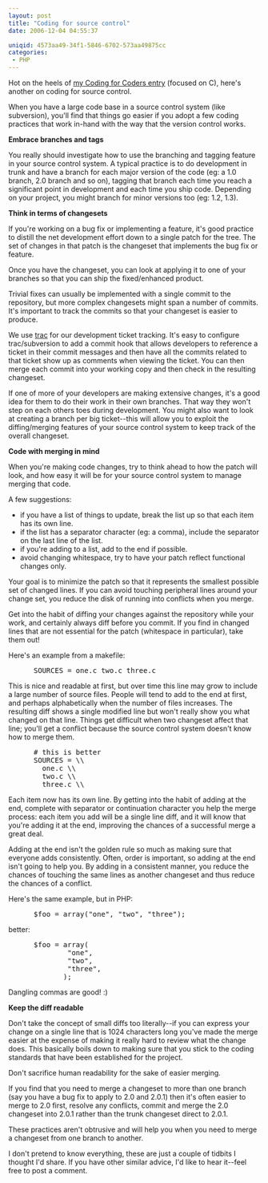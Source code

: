 ```yaml
---
layout: post
title: "Coding for source control"
date: 2006-12-04 04:55:37

uniqid: 4573aa49-34f1-5846-6702-573aa49875cc
categories: 
 - PHP
---
```

<p>Hot on the heels of <a href="/blog/2006/dec/coding-for-coders-api-and-abi-considerations-in-an-evolving-code-base">my Coding for Coders entry</a> (focused on C), here's another on coding for source control.   </p>
<p>When you have a large code base in a source control system (like subversion), you'll find that things go easier if you adopt a few coding practices that work in-hand with the way that the version control works.   </p>
<p><b>Embrace branches and tags</b>   </p>
<p>You really should investigate how to use the branching and tagging feature in your source control system.  A typical practice is to do development in trunk and have a branch for each major version of the code (eg: a 1.0 branch, 2.0 branch and so on), tagging that branch each time you reach a significant point in development and each time you ship code.  Depending on your project, you might branch for minor versions too (eg: 1.2, 1.3).   </p>
<p><b>Think in terms of changesets</b>   </p>
<p>If you're working on a bug fix or implementing a feature, it's good practice to distill the net development effort down to a single patch for the tree.  The set of changes in that patch is the changeset that implements the bug fix or feature.   </p>
<p>Once you have the changeset, you can look at applying it to one of your branches so that you can ship the fixed/enhanced product.   </p>
<p>Trivial fixes can usually be implemented with a single commit to the repository, but more complex changesets might span a number of commits. It's important to track the commits so that your changeset is easier to produce.   </p>
<p>We use <a href="http://trac.edgewall.org/">trac</a> for our development ticket tracking.  It's easy to configure trac/subversion to add a commit hook that allows developers to reference a ticket in their commit messages and then have all the commits related to that ticket show up as comments when viewing the ticket.  You can then merge each commit into your working copy and then check in the resulting changeset.   </p>
<p>If one of more of your developers are making extensive changes, it's a good idea for them to do their work in their own branches.  That way they won't step on each others toes during development.  You might also want to look at creating a branch per big ticket--this will allow you to exploit the diffing/merging features of your source control system to keep track of the overall changeset.   </p>
<p><b>Code with merging in mind</b>   </p>
<p>When you're making code changes, try to think ahead to how the patch will look, and how easy it will be for your source control system to manage merging that code.   </p>
<p>A few suggestions:   </p>
<p><ul>
<li>if you have a list of things to update, break the list up so that each item has its own line.
 <li>if the list has a separator character (eg: a comma), include the separator on the last line of the list.
 <li>if you're adding to a list, add to the end if possible.
 <li>avoid changing whitespace, try to have your patch reflect functional changes only.
   </ul>
<p>Your goal is to minimize the patch so that it represents the smallest possible set of changed lines.  If you can avoid touching peripheral lines around your change set, you reduce the disk of running into conflicts when you merge.   </p>
<p>Get into the habit of diffing your changes against the repository while your work, and certainly always diff before you commit.  If you find in changed lines that are not essential for the patch (whitespace in particular), take them out!   </p>
<p>Here's an example from a makefile:   </p>
<pre>      SOURCES = one.c two.c three.c
</pre><p>This is nice and readable at first, but over time this line may grow to include a large number of source files.  People will tend to add to the end at first, and perhaps alphabetically when the number of files increases.  The resulting diff shows a single modified line but won't really show you what changed on that line.  Things get difficult when two changeset affect that line; you'll get a conflict because the source control system doesn't know how to merge them.   </p>
<pre>      # this is better
      SOURCES = \\
        one.c \\
        two.c \\
        three.c \\
</pre><p>Each item now has its own line.  By getting into the habit of adding at the end, complete with separator or continuation character you help the merge process: each item you add will be a single line diff, and it will know that you're adding it at the end, improving the chances of a successful merge a great deal.   </p>
<p>Adding at the end isn't the golden rule so much as making sure that everyone adds consistently.  Often, order is important, so adding at the end isn't going to help you.  By adding in a consistent manner, you reduce the chances of touching the same lines as another changeset and thus reduce the chances of a conflict.   </p>
<p>Here's the same example, but in PHP:   </p>
<pre>      $foo = array(&quot;one&quot;, &quot;two&quot;, &quot;three&quot;);
</pre><p>better:   </p>
<pre>      $foo = array(
              &quot;one&quot;,
              &quot;two&quot;,
              &quot;three&quot;,
             );
</pre><p>Dangling commas are good! :)   </p>
<p><b>Keep the diff readable</b>   </p>
<p>Don't take the concept of small diffs too literally--if you can express your change on a single line that is 1024 characters long you've made the merge easier at the expense of making it really hard to review what the change does.  This basically boils down to making sure that you stick to the coding standards that have been established for the project.   </p>
<p>Don't sacrifice human readability for the sake of easier merging.   </p>
<p>If you find that you need to merge a changeset to more than one branch (say you have a bug fix to apply to 2.0 and 2.0.1) then it's often easier to merge to 2.0 first, resolve any conflicts, commit and merge the 2.0 changeset into 2.0.1 rather than the trunk changeset direct to 2.0.1.   </p>
<p>These practices aren't obtrusive and will help you when you need to merge a changeset from one branch to another.   </p>
<p>I don't pretend to know everything, these are just a couple of tidbits I thought I'd share.  If you have other similar advice, I'd like to hear it--feel free to post a comment.   </p>
<p>  </p>
